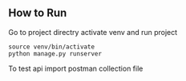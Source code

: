 ## How to Run
Go to project directry
activate venv and run project
````
source venv/bin/activate
python manage.py runserver
````
To test api import postman collection file